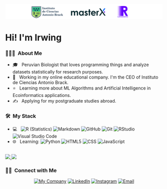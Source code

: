 <img src="https://raw.githubusercontent.com/irwingss/irwingss/main/banner%20completo.png">

<h1> Hi! I'm Irwing</h1>

<h3> 👨🏻‍💻 &nbsp;About Me </h3>

- 🎓 &nbsp; Peruvian Biologist that loves programming things and analyze datasets statistically for research purposes.
- 💼 &nbsp; Working in my online educational company. I'm the CEO of Instituto de Ciencias Antonio Brack.
- ⭐️ &nbsp; Learning more about ML Algorithms and Artificial Intelligence in Ecoinformatics applications.
- ✍️ &nbsp; Applying for my postgraduate studies abroad.

<h3> 🛠 &nbsp;My Stack</h3>

- 💻 &nbsp;
  ![R (Statistics)](https://img.shields.io/badge/-R-333333?style=flat&logo=R&logoColor=276DC3)
  ![Markdown](https://img.shields.io/badge/-Markdown-333333?style=flat&logo=markdown)
  ![GitHub](https://img.shields.io/badge/-GitHub-333333?style=flat&logo=github)
  ![Git](https://img.shields.io/badge/-Git-333333?style=flat&logo=git)
  ![RStudio](https://img.shields.io/badge/-RStudio-333333?style=flat&logo=rstudio)
  ![Visual Studio Code](https://img.shields.io/badge/-Visual%20Studio%20Code-333333?style=flat&logo=visual-studio-code&logoColor=007ACC)
- 🌐 &nbsp; Learning:
  ![Python](https://img.shields.io/badge/-Python-333333?style=flat&logo=python)
  ![HTML5](https://img.shields.io/badge/-HTML5-333333?style=flat&logo=HTML5)
  ![CSS](https://img.shields.io/badge/-CSS-333333?style=flat&logo=CSS3&logoColor=1572B6)
  ![JavaScript](https://img.shields.io/badge/-JavaScript-333333?style=flat&logo=javascript)
<br/>

<a href="https://github.com/irwingss">
  <img height="180em" src="https://github-readme-stats.vercel.app/api?username=irwingss&theme=Gradient&show_icons=true" />
  <img height="180em" src="https://github-readme-stats.vercel.app/api/top-langs/?username=irwingss&theme=Gradient&layout=compact&langs_count=8" />
</a>

<br/>

<h3> 🤝🏻 &nbsp;Connect with Me </h3>

<p align="center">
<a href="https://www.brackinstitute.com/"><img alt="My Company" src="https://img.shields.io/badge/Website-www.brackinstitute.com-blue?style=flat-square&logo=google-chrome"></a>
<a href="https://www.linkedin.com/in/irssald/"><img alt="LinkedIn" src="https://img.shields.io/badge/LinkedIn-irssald-blue?style=flat-square&logo=linkedin"></a>
<a href="https://www.instagram.com/irssald_/"><img alt="Instagram" src="https://img.shields.io/badge/Instagram-irssald_-blue?style=flat-square&logo=instagram"></a>
<a href="mailto:isaldanau@gmail.com"><img alt="Email" src="https://img.shields.io/badge/Email-isaldanau@gmail.com-blue?style=flat-square&logo=gmail"></a>
</p>

 
